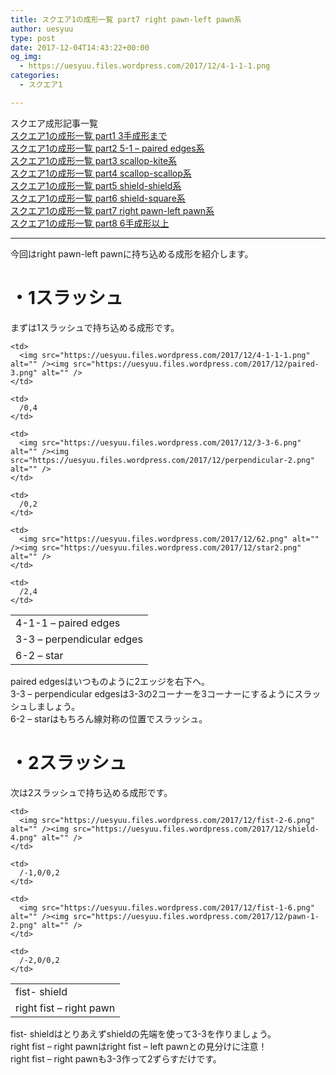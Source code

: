 ```yaml
---
title: スクエア1の成形一覧 part7 right pawn-left pawn系
author: uesyuu
type: post
date: 2017-12-04T14:43:22+00:00
og_img:
  - https://uesyuu.files.wordpress.com/2017/12/4-1-1-1.png
categories:
  - スクエア1

---
```

スクエア成形記事一覧  
[スクエア1の成形一覧 part1 3手成形まで][1]  
[スクエア1の成形一覧 part2 5-1 &#8211; paired edges系][2]  
[スクエア1の成形一覧 part3 scallop-kite系][3]  
[スクエア1の成形一覧 part4 scallop-scallop系][4]  
[スクエア1の成形一覧 part5 shield-shield系][5]  
[スクエア1の成形一覧 part6 shield-square系][6]  
[スクエア1の成形一覧 part7 right pawn-left pawn系][7]  
[スクエア1の成形一覧 part8 6手成形以上][8]

* * *

今回はright pawn-left pawnに持ち込める成形を紹介します。

# ・1スラッシュ

まずは1スラッシュで持ち込める成形です。

<table>
  <tr>
    <td>
      4-1-1 &#8211; paired edges
    </td>
    
    <td>
      <img src="https://uesyuu.files.wordpress.com/2017/12/4-1-1-1.png" alt="" /><img src="https://uesyuu.files.wordpress.com/2017/12/paired-3.png" alt="" />
    </td>
    
    <td>
      /0,4
    </td>
  </tr>
  
  <tr>
    <td>
      3-3 &#8211; perpendicular edges
    </td>
    
    <td>
      <img src="https://uesyuu.files.wordpress.com/2017/12/3-3-6.png" alt="" /><img src="https://uesyuu.files.wordpress.com/2017/12/perpendicular-2.png" alt="" />
    </td>
    
    <td>
      /0,2
    </td>
  </tr>
  
  <tr>
    <td>
      6-2 &#8211; star
    </td>
    
    <td>
      <img src="https://uesyuu.files.wordpress.com/2017/12/62.png" alt="" /><img src="https://uesyuu.files.wordpress.com/2017/12/star2.png" alt="" />
    </td>
    
    <td>
      /2,4
    </td>
  </tr>
</table>

paired edgesはいつものように2エッジを右下へ。  
3-3 &#8211; perpendicular edgesは3-3の2コーナーを3コーナーにするようにスラッシュしましょう。  
6-2 &#8211; starはもちろん線対称の位置でスラッシュ。

# ・2スラッシュ

次は2スラッシュで持ち込める成形です。

<table>
  <tr>
    <td>
      fist- shield
    </td>
    
    <td>
      <img src="https://uesyuu.files.wordpress.com/2017/12/fist-2-6.png" alt="" /><img src="https://uesyuu.files.wordpress.com/2017/12/shield-4.png" alt="" />
    </td>
    
    <td>
      /-1,0/0,2
    </td>
  </tr>
  
  <tr>
    <td>
      right fist &#8211; right pawn
    </td>
    
    <td>
      <img src="https://uesyuu.files.wordpress.com/2017/12/fist-1-6.png" alt="" /><img src="https://uesyuu.files.wordpress.com/2017/12/pawn-1-2.png" alt="" />
    </td>
    
    <td>
      /-2,0/0,2
    </td>
  </tr>
</table>

fist- shieldはとりあえずshieldの先端を使って3-3を作りましょう。  
right fist &#8211; right pawnはright fist &#8211; left pawnとの見分けに注意！  
right fist &#8211; right pawnも3-3作って2ずらすだけです。

 [1]: https://uesyuu.wordpress.com/2017/12/04/3-slice/
 [2]: https://uesyuu.wordpress.com/2017/12/04/5-1-paired-edges/
 [3]: https://uesyuu.wordpress.com/2017/12/04/scallop-kite/
 [4]: https://uesyuu.wordpress.com/2017/12/04/scallop-scallop/
 [5]: https://uesyuu.wordpress.com/2017/12/04/shield-shield/
 [6]: https://uesyuu.wordpress.com/2017/12/04/shield-square/
 [7]: https://uesyuu.wordpress.com/2017/12/04/right-pawn-left-pawn/
 [8]: https://uesyuu.wordpress.com/2017/12/04/6-slice/